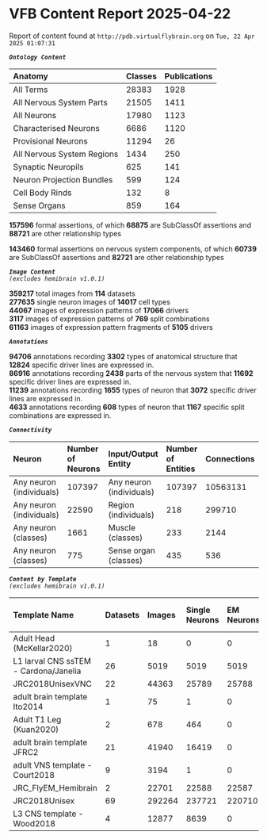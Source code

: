 
VFB Content Report 2025-04-22
=============================


Report of content found at ``http://pdb.virtualflybrain.org`` on ``Tue, 22 Apr 2025 01:07:31``  
  
***``Ontology Content``***  

|Anatomy|Classes|Publications|
| :--- | :--- | :--- |
|All Terms|28383|1928|
|All Nervous System Parts|21505|1411|
|All Neurons|17980|1123|
|Characterised Neurons|6686|1120|
|Provisional Neurons|11294|26|
|All Nervous System Regions|1434|250|
|Synaptic Neuropils|625|141|
|Neuron Projection Bundles|599|124|
|Cell Body Rinds|132|8|
|Sense Organs|859|164|
  
  
**157596** formal assertions, of which **68875** are SubClassOf assertions and **88721** are other relationship types  
  
**143460** formal assertions on nervous system components, of which **60739** are SubClassOf assertions and **82721** are other relationship types  
  
***``Image Content``***  
*``(excludes hemibrain v1.0.1)``*  
  
**359217** total images from **114** datasets  
**277635** single neuron images of **14017** cell types  
**44067** images of expression patterns of **17066** drivers  
**3117** images of expression patterns of **769** split combinations  
**61163** images of expression pattern fragments of **5105** drivers  
  
***``Annotations``***  
  
**94706** annotations recording **3302** types of anatomical structure that **12824** specific driver lines are expressed in.  
**86916** annotations recording **2438** parts of the nervous system that **11692** specific driver lines are expressed in.  
**11239** annotations recording **1655** types of neuron that **3072** specific driver lines are expressed in.  
**4633** annotations recording **608** types of neuron that **1167** specific split combinations are expressed in.  
  
***``Connectivity``***  

|Neuron|Number of Neurons|Input/Output Entity|Number of Entities|Connections|
| :--- | :--- | :--- | :--- | :--- |
|Any neuron (individuals)|107397|Any neuron (individuals)|107397|10563131|
|Any neuron (individuals)|22590|Region (individuals)|218|299710|
|Any neuron (classes)|1661|Muscle (classes)|233|2144|
|Any neuron (classes)|775|Sense organ (classes)|435|536|
  
  
  
***``Content by Template``***  
*``(excludes hemibrain v1.0.1)``*  

|Template Name|Datasets|Images|Single Neurons|EM Neurons|Full Expression Patterns|Split Expression Patterns|Partial Expression Patterns|Painted domains|
| :--- | :--- | :--- | :--- | :--- | :--- | :--- | :--- | :--- |
|Adult Head (McKellar2020)|1|18|0|0|0|0|0|0|
|L1 larval CNS ssTEM - Cardona/Janelia|26|5019|5019|5019|0|0|0|0|
|JRC2018UnisexVNC|22|44363|25789|25788|8314|625|10240|21|
|adult brain template Ito2014|1|75|1|0|0|0|0|75|
|Adult T1 Leg (Kuan2020)|2|678|464|0|0|0|0|4|
|adult brain template JFRC2|21|41940|16419|0|25272|600|16127|58|
|adult VNS template - Court2018|9|3194|1|0|3171|480|0|21|
|JRC_FlyEM_Hemibrain|2|22701|22588|22587|0|0|0|114|
|JRC2018Unisex|69|292264|237721|220710|31655|1632|38796|46|
|L3 CNS template - Wood2018|4|12877|8639|0|381|381|12178|255|
  
